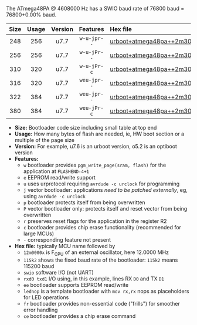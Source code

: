 The ATmega48PA @ 4608000 Hz has a SWIO baud rate of 76800 baud = 76800+0.00% baud.

|Size|Usage|Version|Features|Hex file|
|:-:|:-:|:-:|:-:|:--|
|248|256|u7.7|`w-u-jpr--`|[urboot+atmega48pa++2m3040x+++38k4_swio_rxd0_txd1_lednop.hex](https://raw.githubusercontent.com/stefanrueger/urboot.hex/main/mcus/atmega48pa/external_oscillator/fcpu++2m3040_Hz/br+++38k4_bps/urboot+atmega48pa++2m3040x+++38k4_swio_rxd0_txd1_lednop.hex)|
|256|256|u7.7|`w-u-jPr--`|[urboot+atmega48pa++2m3040x+++38k4_swio_rxd0_txd1.hex](https://raw.githubusercontent.com/stefanrueger/urboot.hex/main/mcus/atmega48pa/external_oscillator/fcpu++2m3040_Hz/br+++38k4_bps/urboot+atmega48pa++2m3040x+++38k4_swio_rxd0_txd1.hex)|
|310|320|u7.7|`w-u-jPr-c`|[urboot+atmega48pa++2m3040x+++38k4_swio_rxd0_txd1_lednop_fr_ce.hex](https://raw.githubusercontent.com/stefanrueger/urboot.hex/main/mcus/atmega48pa/external_oscillator/fcpu++2m3040_Hz/br+++38k4_bps/urboot+atmega48pa++2m3040x+++38k4_swio_rxd0_txd1_lednop_fr_ce.hex)|
|316|320|u7.7|`weu-jpr--`|[urboot+atmega48pa++2m3040x+++38k4_swio_rxd0_txd1_ee.hex](https://raw.githubusercontent.com/stefanrueger/urboot.hex/main/mcus/atmega48pa/external_oscillator/fcpu++2m3040_Hz/br+++38k4_bps/urboot+atmega48pa++2m3040x+++38k4_swio_rxd0_txd1_ee.hex)|
|322|384|u7.7|`weu-jpr--`|[urboot+atmega48pa++2m3040x+++38k4_swio_rxd0_txd1_ee_lednop.hex](https://raw.githubusercontent.com/stefanrueger/urboot.hex/main/mcus/atmega48pa/external_oscillator/fcpu++2m3040_Hz/br+++38k4_bps/urboot+atmega48pa++2m3040x+++38k4_swio_rxd0_txd1_ee_lednop.hex)|
|380|384|u7.7|`weu-jPr-c`|[urboot+atmega48pa++2m3040x+++38k4_swio_rxd0_txd1_ee_lednop_fr_ce.hex](https://raw.githubusercontent.com/stefanrueger/urboot.hex/main/mcus/atmega48pa/external_oscillator/fcpu++2m3040_Hz/br+++38k4_bps/urboot+atmega48pa++2m3040x+++38k4_swio_rxd0_txd1_ee_lednop_fr_ce.hex)|

- **Size:** Bootloader code size including small table at top end
- **Usage:** How many bytes of flash are needed, ie, HW boot section or a multiple of the page size
- **Version:** For example, u7.6 is an urboot version, o5.2 is an optiboot version
- **Features:**
  + `w` bootloader provides `pgm_write_page(sram, flash)` for the application at `FLASHEND-4+1`
  + `e` EEPROM read/write support
  + `u` uses urprotocol requiring `avrdude -c urclock` for programming
  + `j` vector bootloader: applications *need to be patched externally*, eg, using `avrdude -c urclock`
  + `p` bootloader protects itself from being overwritten
  + `P` vector bootloader only: protects itself and reset vector from being overwritten
  + `r` preserves reset flags for the application in the register R2
  + `c` bootloader provides chip erase functionality (recommended for large MCUs)
  + `-` corresponding feature not present
- **Hex file:** typically MCU name followed by
  + `12m0000x` is F<sub>CPU</sub> of an external oscillator, here 12.0000 MHz
  + `115k2` shows the fixed baud rate of the bootloader: `115k2` means 115200 baud
  + `swio` software I/O (not UART)
  + `rxd0 txd1` I/O using, in this example, lines RX `D0` and TX `D1`
  + `ee` bootloader supports EEPROM read/write
  + `lednop` is a template bootloader with `mov rx,rx` nops as placeholders for LED operations
  + `fr` bootloader provides non-essential code ("frills") for smoother error handling
  + `ce` bootloader provides a chip erase command

